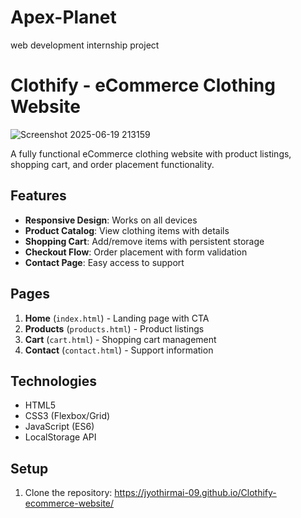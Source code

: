 # Apex-Planet
web development internship project

# Clothify - eCommerce Clothing Website

![Screenshot 2025-06-19 213159](https://github.com/user-attachments/assets/a839fe26-96a8-46cf-8aa7-bf6c3a8e888c)


A fully functional eCommerce clothing website with product listings, shopping cart, and order placement functionality.

## Features

- **Responsive Design**: Works on all devices
- **Product Catalog**: View clothing items with details
- **Shopping Cart**: Add/remove items with persistent storage
- **Checkout Flow**: Order placement with form validation
- **Contact Page**: Easy access to support

## Pages

1. **Home** (`index.html`) - Landing page with CTA
2. **Products** (`products.html`) - Product listings
3. **Cart** (`cart.html`) - Shopping cart management
4. **Contact** (`contact.html`) - Support information

## Technologies

- HTML5
- CSS3 (Flexbox/Grid)
- JavaScript (ES6)
- LocalStorage API

## Setup

1. Clone the repository:
   https://jyothirmai-09.github.io/Clothify-ecommerce-website/
   
